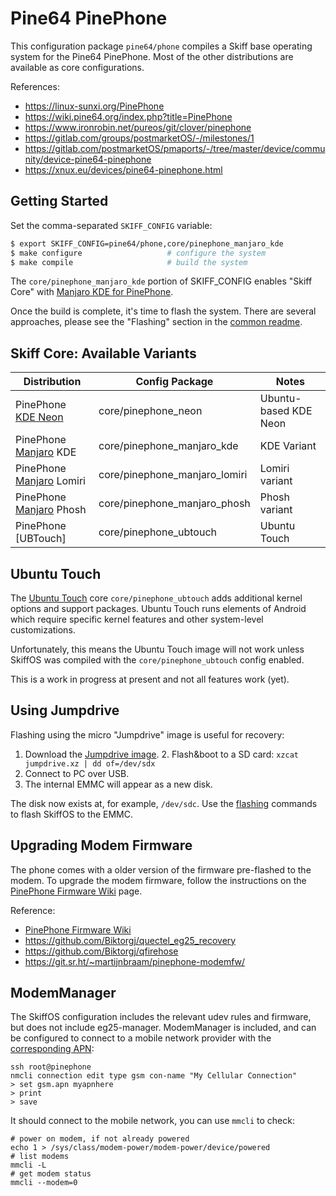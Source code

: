# Pine64 PinePhone

This configuration package `pine64/phone` compiles a Skiff base operating system
for the Pine64 PinePhone. Most of the other distributions are available as core
configurations.

References: 

 - https://linux-sunxi.org/PinePhone
 - https://wiki.pine64.org/index.php?title=PinePhone 
 - https://www.ironrobin.net/pureos/git/clover/pinephone
 - https://gitlab.com/groups/postmarketOS/-/milestones/1
 - https://gitlab.com/postmarketOS/pmaports/-/tree/master/device/community/device-pine64-pinephone
 - https://xnux.eu/devices/pine64-pinephone.html

## Getting Started

Set the comma-separated `SKIFF_CONFIG` variable:

```sh
$ export SKIFF_CONFIG=pine64/phone,core/pinephone_manjaro_kde
$ make configure                   # configure the system
$ make compile                     # build the system
```

The `core/pinephone_manjaro_kde` portion of SKIFF_CONFIG enables "Skiff Core"
with [Manjaro KDE for PinePhone].

Once the build is complete, it's time to flash the system. There are several
approaches, please see the "Flashing" section in the [common readme].

[common readme]: ../
[Manjaro KDE for PinePhone]: https://osdn.net/projects/manjaro-arm/storage/pinephone/plasma-mobile/dev/210102/

## Skiff Core: Available Variants

| **Distribution**           | **Config Package**            | **Notes**              |
| ---------------            | -----------------             | ---------------------- |
| PinePhone [KDE Neon]       | core/pinephone_neon           | Ubuntu-based KDE Neon  |
| PinePhone [Manjaro] KDE    | core/pinephone_manjaro_kde    | KDE Variant            |
| PinePhone [Manjaro] Lomiri | core/pinephone_manjaro_lomiri | Lomiri variant         |
| PinePhone [Manjaro] Phosh  | core/pinephone_manjaro_phosh  | Phosh variant          |
| PinePhone [UBTouch]        | core/pinephone_ubtouch        | Ubuntu Touch           |

[KDE Neon]: https://neon.kde.org/
[Manjaro]: https://manjaro.org/
[UBPorts]: https://ubuntu-touch.io/

## Ubuntu Touch

The [Ubuntu Touch] core `core/pinephone_ubtouch` adds additional kernel options
and support packages. Ubuntu Touch runs elements of Android which require
specific kernel features and other system-level customizations.

Unfortunately, this means the Ubuntu Touch image will not work unless SkiffOS
was compiled with the `core/pinephone_ubtouch` config enabled.

This is a work in progress at present and not all features work (yet).

[Ubuntu Touch]: https://devices.ubuntu-touch.io/device/pinephone

## Using Jumpdrive

Flashing using the micro "Jumpdrive" image is useful for recovery:

 1. Download the [Jumpdrive image]. 2. Flash&boot to a SD card: `xzcat jumpdrive.xz | dd of=/dev/sdx`
 3. Connect to PC over USB.
 4. The internal EMMC will appear as a new disk.

The disk now exists at, for example, `/dev/sdc`. Use the [flashing](../)
commands to flash SkiffOS to the EMMC.

[Jumpdrive image]: https://github.com/dremurrs-embedded/Jumpdrive/releases

## Upgrading Modem Firmware

The phone comes with a older version of the firmware pre-flashed to the modem.
To upgrade the modem firmware, follow the instructions on the [PinePhone
Firmware Wiki] page.

Reference:

 - [PinePhone Firmware Wiki]
 - https://github.com/Biktorgj/quectel_eg25_recovery
 - https://github.com/Biktorgj/qfirehose
 - https://git.sr.ht/~martijnbraam/pinephone-modemfw/

[PinePhone Firmware Wiki]: https://wiki.pine64.org/wiki/PineModems#Firmware_Recovery

## ModemManager

The SkiffOS configuration includes the relevant udev rules and firmware, but
does not include eg25-manager. ModemManager is included, and can be configured
to connect to a mobile network provider with the [corresponding APN]:

[corresponding APN]: https://wiki.pine64.org/wiki/PinePhone_APN_Settings

```
ssh root@pinephone
nmcli connection edit type gsm con-name "My Cellular Connection"
> set gsm.apn myapnhere
> print
> save
```

It should connect to the mobile network, you can use `mmcli` to check:

```
# power on modem, if not already powered
echo 1 > /sys/class/modem-power/modem-power/device/powered
# list modems
mmcli -L
# get modem status
mmcli --modem=0
```
